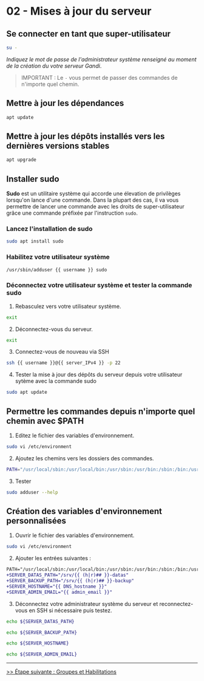 # 02 - Mises à jour du serveur

## Se connecter en tant que super-utilisateur

```bash
su -
```

*Indiquez le mot de passe de l'administrateur système renseigné au moment de la création du votre serveur Gandi*.

> IMPORTANT : Le ```-``` vous permet de passer des commandes de n'importe quel chemin.

## Mettre à jour les dépendances

```bash
apt update
```

## Mettre à jour les dépôts installés vers les dernières versions stables

```bash
apt upgrade
```

## Installer sudo

**Sudo** est un utilitaire système qui accorde une élevation de privilèges lorsqu'on lance d'une commande.
Dans la plupart des cas, il va vous permettre de lancer une commande avec les droits de super-utilisateur grâce une commande préfixée par l'instruction ```sudo```.

### Lancez l'installation de sudo

```bash
sudo apt install sudo
```

### Habilitez votre utilisateur système

```bash
/usr/sbin/adduser {{ username }} sudo
```

### Déconnectez votre utilisateur système et tester la commande sudo

1. Rebasculez vers votre utilisateur système.

```bash
exit
```

2. Déconnectez-vous du serveur.

```bash
exit
```

3. Connectez-vous de nouveau via SSH

```bash
ssh {{ username }}@{{ server_IPv4 }} -p 22
```

4. Tester la mise à jour des dépôts du serveur depuis votre utilisateur sytème avec la commande sudo

```bash
sudo apt update
```

## Permettre les commandes depuis n'importe quel chemin avec $PATH

1. Editez le fichier des variables d'environnement.

```bash
sudo vi /etc/environment
```

2. Ajoutez les chemins vers les dossiers des commandes.

```bash
PATH="/usr/local/sbin:/usr/local/bin:/usr/sbin:/usr/bin:/sbin:/bin:/usr/games:/usr/local/games"
```

3. Tester

```bash 
sudo adduser --help
```

## Création des variables d'environnement personnalisées

1. Ouvrir le fichier des variables d'environnement.

```bash
sudo vi /etc/environment
```

2. Ajouter les entrées suivantes :

```diff
PATH="/usr/local/sbin:/usr/local/bin:/usr/sbin:/usr/bin:/sbin:/bin:/usr/games:/usr/local/games"
+SERVER_DATAS_PATH="/srv/{{ (h|r)## }}-datas"
+SERVER_BACKUP_PATH="/srv/{{ (h|r)## }}-backup"
+SERVER_HOSTNAME="{{ DNS_hostname }}"
+SERVER_ADMIN_EMAIL="{{ admin_email }}"
```

3. Déconnectez votre administrateur système du serveur et reconnectez-vous en SSH si nécessaire puis testez.

```bash
echo ${SERVER_DATAS_PATH}
```

```bash
echo ${SERVER_BACKUP_PATH}
```

```bash
echo ${SERVER_HOSTNAME}
```

```bash
echo ${SERVER_ADMIN_EMAIL}
```

---
[>> Étape suivante : Groupes et Habilitations](03-groups-and-capabilities.md)